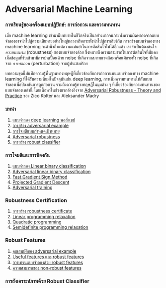 # Adversarial Machine Learning

### การเรียนรู้ของเครื่องแบบปฏิปักษ์: การก่อกวน และความทนทาน

เมื่อ machine learning เข้ามามีบทบาทในชีวิตจริงเป็นอย่างมากจนกระทั่งความผิดพลาดจากแบบจำลองอาจนำไปสู่ความเสียหายอย่างใหญ่หลวงหรือกระทั่งนำไปสู่การเสียชีวิต การสร้างแบบจำลองทาง machine learning จะคำนึงถึงแต่ความแม่นยำในการตัดสินใจไม่ได้อีกแล้ว เราจำเป็นต้องสนใจ _ความทนทาน_ (robustness) ของแบบจำลองด้วย ซึ่งหมายถึงความสามารถในการตัดสินใจที่มั่นคงเมื่อข้อมูลที่รับเข้ามามีการปนเปื้อนด้วย noise ที่เกิดจากสภาพแวดล้อมหรือแม้กระทั่ง noise ที่เกิดจาก _การก่อกวน_ (perturbation) จากผู้ประสงค์ร้าย

บทความชุดนี้บันทึกความรู้พื้นฐานทางทฤษฎีที่เกี่ยวข้องกับการก่อกวนบนแบบจำลองทาง machine learning ที่ได้รับความนิยมในปัจจุบันเช่น deep learning, การเพิ่มความทนทานให้กับแบบจำลองเพื่อป้องกันการถูกก่อกวน รวมถึงความรู้ทางทฤษฎีในมุมต่าง ๆ ที่เกี่ยวข้องกับความทนทานของแบบจำลองเหล่านี้
โดยเนื้อหาในช่วงแรกอ้างอิงจาก [Adversarial Robustness - Theory and Practice](https://adversarial-ml-tutorial.org) ของ Zico Kolter และ Aleksander Madry

### บทนำ
1. [แบบจำลอง deep learning พอสังเขป](https://vacharapat.github.io/Adversarial-Machine-Learning/docs/intro1)
1. [การสร้าง adversarial example](https://vacharapat.github.io/Adversarial-Machine-Learning/docs/intro2)
1. [การโจมตีแบบกำหนดเป้าหมาย](https://vacharapat.github.io/Adversarial-Machine-Learning/docs/intro3)
1. [Adversarial robustness](https://vacharapat.github.io/Adversarial-Machine-Learning/docs/intro4)
1. [การสร้าง robust classifier](https://vacharapat.github.io/Adversarial-Machine-Learning/docs/intro5)

### การโจมตีและการป้องกัน
1. [แบบจำลอง Linear binary classification](https://vacharapat.github.io/Adversarial-Machine-Learning/docs/attack1)
1. [Adversarial linear binary classification](https://vacharapat.github.io/Adversarial-Machine-Learning/docs/attack2)
1. [Fast Gradient Sign Method](https://vacharapat.github.io/Adversarial-Machine-Learning/docs/attack3)
1. [Projected Gradient Descent](https://vacharapat.github.io/Adversarial-Machine-Learning/docs/attack4)
1. [Adversarial training](https://vacharapat.github.io/Adversarial-Machine-Learning/docs/attack5)

### Robustness Certification
1. [การสร้าง robustness certificate](https://vacharapat.github.io/Adversarial-Machine-Learning/docs/cert1)
1. [Linear programming relaxation](https://vacharapat.github.io/Adversarial-Machine-Learning/docs/cert2)
1. [Quadratic programming](https://vacharapat.github.io/Adversarial-Machine-Learning/docs/cert3)
1. [Semidefinite programming relaxation](https://vacharapat.github.io/Adversarial-Machine-Learning/docs/cert4)

### Robust Features
1. [คุณสมบัติของ adversarial example](https://vacharapat.github.io/Adversarial-Machine-Learning/docs/feat1)
1. [Useful features และ robust features]()
1. [การเทรนแบบจำลองด้วย robust features]()
1. [ความสามารถของ non-robust features]()

### การสังเคราะห์ภาพด้วย Robust Classifier
